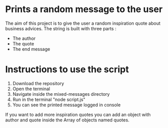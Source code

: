 # Prints a random message to the user

The aim of this project is to give the user a random inspiration quote about business advices.
The string is built with three parts :

- The author
- The quote
- The end message

# Instructions to use the script

1. Download the repository
2. Open the terminal
3. Navigate inside the mixed-messages directory
4. Run in the terminal "node script.js"
5. You can see the printed message logged in console

If you want to add more inspiration quotes you can add an object with author and quote inside the Array of objects named quotes.
